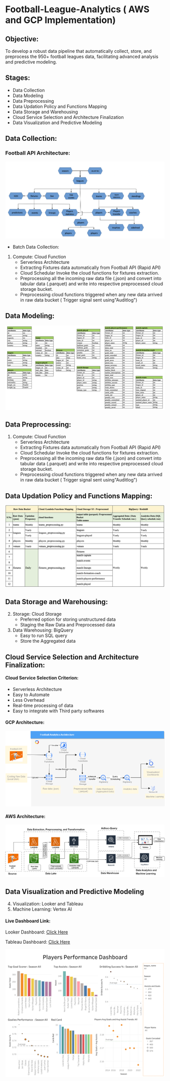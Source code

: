 # Football-League-Analytics ( AWS and GCP Implementation)


## Objective: 
To develop a robust data pipeline that automatically collect, store, and preprocess the 950+ football leagues data, facilitating advanced analysis and predictive modeling.

## Stages: 
* Data Collection 
* Data Modeling 
* Data Preprocessing 
* Data Updation Policy and Functions Mapping
* Data Storage and Warehousing
* Cloud Service Selection and Architecture Finalization 
* Data Visualization and Predictive Modeling 

## Data Collection: 
### Football API Architecture: 
![Screenshot of a comment on a GitHub issue showing an image, added in the Markdown, of an Octocat smiling and raising a tentacle.](football_api_architecture.png)
* Batch Data Collection: 
1. Compute: Cloud Function  
     - Serverless Architecture 
     - Extracting Fixtures data automatically from Football API (Rapid API)
     - Cloud Schedular Invoke the cloud functions for fixtures extraction. 
     - Preprocessing all the incoming raw data file (.json) and convert into tabular data (.parquet) and write into respective preprocessed cloud storage bucket.
     - Preprocessing cloud functions triggered when any new data arrived in raw data bucket ( Trigger signal sent using"Auditlog") 

## Data Modeling: 
![Screenshot of a comment on a GitHub issue showing an image, added in the Markdown, of an Octocat smiling and raising a tentacle.](table_schema.png)

## Data Preprocessing: 
1. Compute: Cloud Function  
     - Serverless Architecture 
     - Extracting Fixtures data automatically from Football API (Rapid API)
     - Cloud Schedular Invoke the cloud functions for fixtures extraction. 
     - Preprocessing all the incoming raw data file (.json) and convert into tabular data (.parquet) and write into respective preprocessed cloud storage bucket.
     - Preprocessing cloud functions triggered when any new data arrived in raw data bucket ( Trigger signal sent using"Auditlog") 

## Data Updation Policy and Functions Mapping: 
![Screenshot of a comment on a GitHub issue showing an image, added in the Markdown, of an Octocat smiling and raising a tentacle.](Function_Scheduling_Mapping.png)

## Data Storage and Warehousing: 
2. Storage: Cloud Storage
     - Preferred option for storing unstructured data 
     - Staging the Raw Data and Preprocessed data 
3. Data Warehousing: BigQuery 
     - Easy to run SQL query 
     - Store the Aggregated data 


## Cloud Service Selection and Architecture Finalization: 
#### Cloud Service Selection Criterion:
* Serverless Architecture
* Easy to Automate 
* Less Overhead 
* Real-time processing of data 
* Easy to integrate with Third party softwares

#### GCP Architecture:  
![Screenshot of a comment on a GitHub issue showing an image, added in the Markdown, of an Octocat smiling and raising a tentacle.](gcp_architecture.png)

#### AWS Architecture: 
![Screenshot of a comment on a GitHub issue showing an image, added in the Markdown, of an Octocat smiling and raising a tent](aws_architecture.png)


## Data Visualization and Predictive Modeling 
4. Visualization: Looker and Tableau
5. Machine Learning: Vertex AI 
#### Live Dashboard Link: 
Looker Dashboard: [Click Here](https://lookerstudio.google.com/embed/reporting/d627f950-b2f4-4faa-ba21-eebc5abf59e7/page/tEnnC)

Tableau Dashboard: [Click Here](https://public.tableau.com/views/PlayersPerformancesDashboard/PlayersPerformances?:language=en-US&publish=yes&:display_count=n&:origin=viz_share_link)

![Screenshot of a comment on a GitHub issue showing an image, added in the Markdown, of an Octocat smiling and raising a tentacle.](players_performance_dashboard.png)

